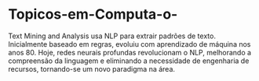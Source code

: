 # Topicos-em-Computa-o-
Text Mining and Analysis usa NLP para extrair padrões de texto. Inicialmente baseado em regras, evoluiu com aprendizado de máquina nos anos 80. Hoje, redes neurais profundas revolucionam o NLP, melhorando a compreensão da linguagem e eliminando a necessidade de engenharia de recursos, tornando-se um novo paradigma na área.
